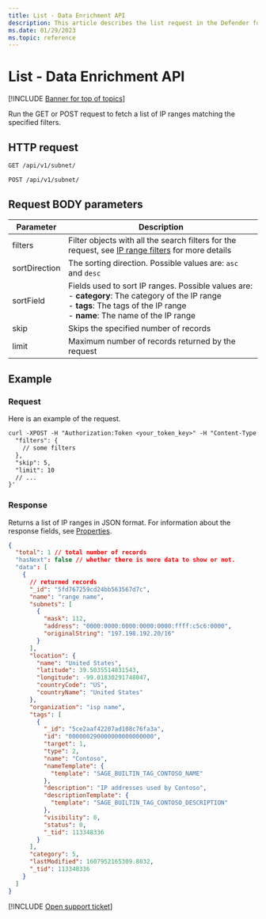 ```yaml
---
title: List - Data Enrichment API
description: This article describes the list request in the Defender for Cloud Apps Data Enrichment API.
ms.date: 01/29/2023
ms.topic: reference
---
```

# List - Data Enrichment API

[!INCLUDE [Banner for top of topics](includes/)]

Run the GET or POST request to fetch a list of IP ranges matching the specified filters.

## HTTP request

```rest
GET /api/v1/subnet/
```

```rest
POST /api/v1/subnet/
```

## Request BODY parameters

| Parameter | Description |
| --- | --- |
| filters | Filter objects with all the search filters for the request, see [IP range filters](api-data-enrichment.md#filters) for more details |
| sortDirection | The sorting direction. Possible values are: `asc` and `desc` |
| sortField | Fields used to sort IP ranges. Possible values are:<br />- **category**: The category of the IP range<br />- **tags**: The tags of the IP range<br />- **name**: The name of the IP range |
| skip | Skips the specified number of records |
| limit | Maximum number of records returned by the request |

## Example

### Request

Here is an example of the request.

```rest
curl -XPOST -H "Authorization:Token <your_token_key>" -H "Content-Type: application/json" "https://<tenant_id>.<tenant_region>.portal.cloudappsecurity.com/api/v1/subnet/" -d '{
  "filters": {
    // some filters
  },
  "skip": 5,
  "limit": 10
  // ...
}'
```

### Response

Returns a list of IP ranges in JSON format. For information about the response fields, see [Properties](api-data-enrichment.md#properties).

```json
{
  "total": 1 // total number of records
  "hasNext": false // whether there is more data to show or not.
  "data": [
    {
      // returned records
      "_id": "5fd767259cd24bb563567d7c",
      "name": "range name",
      "subnets": [
        {
          "mask": 112,
          "address": "0000:0000:0000:0000:0000:ffff:c5c6:0000",
          "originalString": "197.198.192.20/16"
        }
      ],
      "location": {
        "name": "United States",
        "latitude": 39.5035514831543,
        "longitude": -99.01830291748047,
        "countryCode": "US",
        "countryName": "United States"
      },
      "organization": "isp name",
      "tags": [
        {
          "_id": "5ce2aaf42207ad108c76fa3a",
          "id": "000000290000000000000000",
          "target": 1,
          "type": 2,
          "name": "Contoso",
          "nameTemplate": {
            "template": "SAGE_BUILTIN_TAG_CONTOSO_NAME"
          },
          "description": "IP addresses used by Contoso",
          "descriptionTemplate": {
            "template": "SAGE_BUILTIN_TAG_CONTOSO_DESCRIPTION"
          },
          "visibility": 0,
          "status": 0,
          "_tid": 113348336
        }
      ],
      "category": 5,
      "lastModified": 1607952165309.8032,
      "_tid": 113348336
    }
  ]
}
```

[!INCLUDE [Open support ticket](includes/support.md)]
